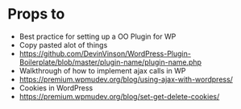 # Props to

* Best practice for setting up a OO Plugin for WP
 * Copy pasted alot of things
 * https://github.com/DevinVinson/WordPress-Plugin-Boilerplate/blob/master/plugin-name/plugin-name.php
* Walkthrough of how to implement ajax calls in WP
 * https://premium.wpmudev.org/blog/using-ajax-with-wordpress/
* Cookies in WordPress
 * https://premium.wpmudev.org/blog/set-get-delete-cookies/
